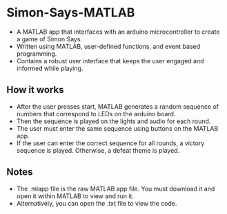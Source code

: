 # Simon-Says-MATLAB
- A MATLAB app that interfaces with an arduino microcontroller to create a game of Simon Says.
- Written using MATLAB, user-defined functions, and event based programming.
- Contains a robust user interface that keeps the user engaged and informed while playing.

## How it works
- After the user presses start, MATLAB generates a random sequence of numbers that correspond to LEDs on the arduino board.
- Then the sequence is played on the lights and audio for each round.
- The user must enter the same sequence using buttons on the MATLAB app.
- If the user can enter the correct sequence for all rounds, a victory sequence is played. Otherwise, a defeat theme is played.

## Notes
- The .mlapp file is the raw MATLAB app file. You must download it and open it within MATLAB to view and run it.
- Alternatively, you can open the .txt file to view the code.

